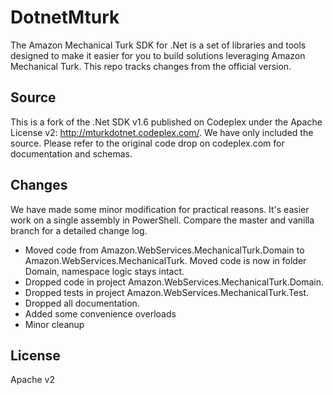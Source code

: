 # DotnetMturk

The Amazon Mechanical Turk SDK for .Net is a set of libraries and tools designed to make it easier for you to build solutions leveraging Amazon Mechanical Turk. This repo tracks changes from the official version.

## Source

This is a fork of the .Net SDK v1.6 published on Codeplex under the Apache License v2: http://mturkdotnet.codeplex.com/. We have only included the source. Please refer to the original code drop on codeplex.com for documentation and schemas.

## Changes

We have made some minor modification for practical reasons. It's easier work on a single assembly in PowerShell. 
Compare the master and vanilla branch for a detailed change log.

- Moved code from Amazon.WebServices.MechanicalTurk.Domain to Amazon.WebServices.MechanicalTurk. Moved code is now in folder Domain, namespace logic stays intact.
- Dropped code in project Amazon.WebServices.MechanicalTurk.Domain.
- Dropped tests in project Amazon.WebServices.MechanicalTurk.Test.
- Dropped all documentation.
- Added some convenience overloads
- Minor cleanup

## License

Apache v2